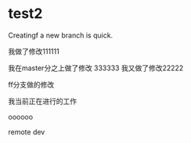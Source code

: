# test2

Creatingf a new branch is quick.

我做了修改111111

我在master分之上做了修改  333333
我又做了修改22222

ff分支做的修改

我当前正在进行的工作

oooooo


remote dev

